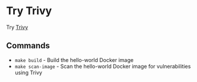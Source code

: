 # Try Trivy

Try [Trivy](https://trivy.dev/latest/getting-started/)

## Commands

- `make build` - Build the hello-world Docker image
- `make scan-image` - Scan the hello-world Docker image for vulnerabilities using Trivy
